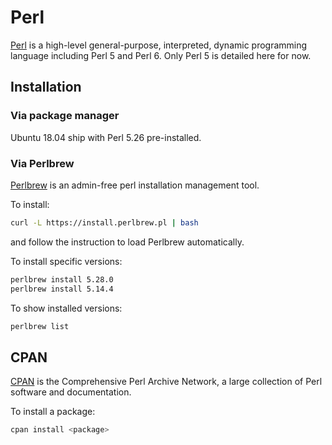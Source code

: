 # Perl

[Perl](https://www.perl.org/) is a high-level general-purpose, interpreted,
dynamic programming language including Perl 5 and Perl 6. Only Perl 5 is
detailed here for now.

## Installation

### Via package manager

Ubuntu 18.04 ship with Perl 5.26 pre-installed.

### Via Perlbrew

[Perlbrew](https://perlbrew.pl/) is an admin-free perl installation
management tool.

To install:

```bash
curl -L https://install.perlbrew.pl | bash
```

and follow the instruction to load Perlbrew automatically.

To install specific versions:

```bash
perlbrew install 5.28.0
perlbrew install 5.14.4
```

To show installed versions:

```bash
perlbrew list
```

## CPAN

[CPAN](https://www.cpan.org/) is the Comprehensive Perl Archive Network,
a large collection of Perl software and documentation.

To install a package:

```bash
cpan install <package>
```
